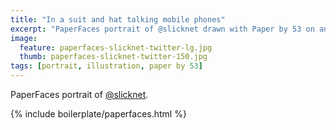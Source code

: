 ```yaml
---
title: "In a suit and hat talking mobile phones"
excerpt: "PaperFaces portrait of @slicknet drawn with Paper by 53 on an iPad."
image: 
  feature: paperfaces-slicknet-twitter-lg.jpg
  thumb: paperfaces-slicknet-twitter-150.jpg
tags: [portrait, illustration, paper by 53]
---
```


PaperFaces portrait of [@slicknet](http://twitter.com/slicknet).

{% include boilerplate/paperfaces.html %}